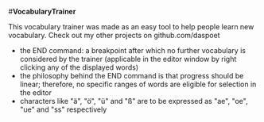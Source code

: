 #**VocabularyTrainer**

This vocabulary trainer was made as an easy tool to help people learn new vocabulary.
Check out my other projects on github.com/daspoet

  * the END command: a breakpoint after which no further vocabulary is considered by the trainer (applicable in the editor window by right     clicking any of the displayed words)
  * the philosophy behind the END command is that progress should be linear; therefore, no specific ranges of words are
    eligible for selection in the editor
  * characters like "ä", "ö", "ü" and "ß" are to be expressed as "ae", "oe", "ue" and "ss" respectively
